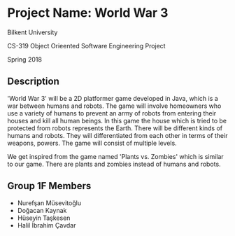 # Project Name: World War 3
<p>Bilkent University</p>
<p>CS-319 Object Orieented Software Engineering Project</p>
<p>Spring 2018</p>

## Description
<p>'World War 3' will be a 2D platformer game developed in Java, which is a war between humans and robots. The game will involve homeowners who use a variety of humans to prevent an army of robots from entering their houses and kill all human beings. In this game the house which is tried to be protected from robots represents the Earth. There will be different kinds of humans and robots. They will differentiated from each other in terms of their weapons, powers. The game will consist of multiple levels.</p>
<p>We get inspired from the game named 'Plants vs. Zombies' which is similar to our game. There are plants and zombies instead of humans and robots.</p>

## Group 1F Members
* Nurefşan Müsevitoğlu  
* Doğacan Kaynak  
* Hüseyin Taşkesen  
* Halil İbrahim Çavdar

